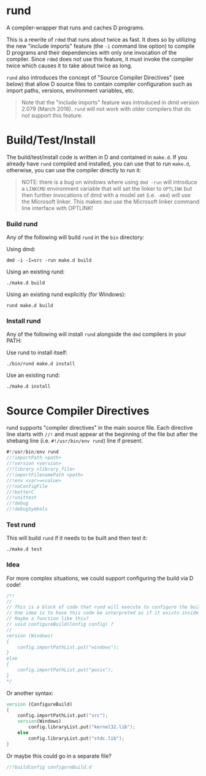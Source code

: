 # rund

A compiler-wrapper that runs and caches D programs.

This is a rewrite of `rdmd` that runs about twice as fast. It does so by utilizing the new "include imports" feature (the `-i` command line option) to compile D programs and their dependencies with only one invocation of the compiler.  Since `rdmd` does not use this feature, it must invoke the compiler twice which causes it to take about twice as long.

`rund` also introduces the concept of "Source Compiler Directives" (see below) that allow D source files to contain compiler configuration such as import paths, versions, environment variables, etc.

> Note that the "include imports" feature was introduced in dmd version 2.079 (March 2018).  `rund` will not work with older compilers that do not support this feature.

# Build/Test/Install

The build/test/install code is written in D and contained in `make.d`.  If you already have `rund` compiled and installed, you can use that to run `make.d`, otherwise, you can use the compiler directly to run it:

> NOTE: there is a bug on windows where using `dmd -run` will introduce a `LINKCMD` environment variable that will set the linker to `OPTLINK` but then further invocations of dmd with a model set (i.e. `-m64`) will use the Microsoft linker.  This makes `dmd` use the Microsoft linker command line interface with OPTLINK!

### Build rund

Any of the following will build `rund` in the `bin` directory:

Using dmd:
```
dmd -i -I=src -run make.d build
```

Using an existing rund:
```
./make.d build
```

Using an existing rund explicitly (for Windows):
```
rund make.d build
```

### Install rund

Any of the following will install `rund` alongside the `dmd` compilers in your PATH:

Use rund to install itself:
```
./bin/rund make.d install
```

Use an existing rund:
```
./make.d install
```

# Source Compiler Directives

rund supports "compiler directives" in the main source file.  Each directive line starts with `//!` and must appear at the beginning of the file but after the shebang line (i.e. `#!/usr/bin/env rund`) line if present.

```D
#!/usr/bin/env rund
//!importPath <path>
//!version <version>
//!library <library_file>
//!importFilenamePath <path>
//!env <var>=<value>
//!noConfigFile
//!betterC
//!unittest
//!debug
//!debugSymbols
```

### Test rund

This will build `rund` if it needs to be built and then test it:

```
./make.d test
```

### Idea

For more complex situations, we could support configuring the build via D code!
```D
/*!
//
// This is a block of code that rund will execute to configure the build.
// One idea is to have this code be interpreted as if it exists inside a function.
// Maybe a function like this?
// void configureBuild(Config config) ?
//
version (Windows)
{
    config.importPathList.put("windows");
}
else
{
    config.importPathList.put("posix");
}
*/
```
Or another syntax:
```D
version (ConfigureBuild)
{
    config.importPathList.put("src");
    version(Windows)
        config.libraryList.put("kernel32.lib");
    else
        config.libraryList.put("stdc.lib");
}
```
Or maybe this could go in a separate file?
```D
//!buildConfig configureBuild.d
```
